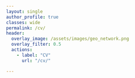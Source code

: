 ```yaml
---
layout: single
author_profile: true
classes: wide
permalink: /cv/
header:
  overlay_image: /assets/images/geo_network.png
  overlay_filter: 0.5
  actions:
    - label: "CV"
      url: "/cv/"

---
```

<object data="../assets/pdfs/Sternberg - 2025 CV.pdf" width="1000" height="1000" type='application/pdf'></object>
